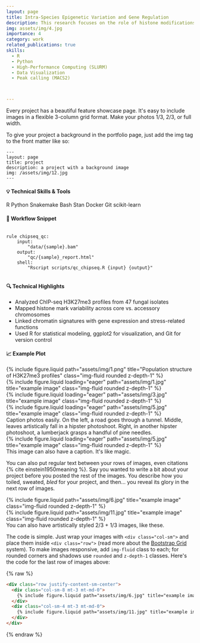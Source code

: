 ```yaml
---
layout: page
title: Intra-Species Epigenetic Variation and Gene Regulation
description: This research focuses on the role of histone modifications—particularly H3K27me3—in regulating gene expression and adaptation in Z. tritici. By profiling 47 field isolates, we uncover extensive population-level variation in H3K27me3 patterns, especially on accessory chromosomes. Genes involved in virulence, metabolism, and stress responses show dynamic epigenetic marking, underscoring the contribution of chromatin-based regulation to pathogen plasticity. Our findings enhance understanding of how epigenetic diversity within species influences the evolutionary trajectories of fungal pathogens.
img: assets/img/4.jpg
importance: 4
category: work
related_publications: true
skills:
  - R
  - Python
  - High-Performance Computing (SLURM)
  - Data Visualization
  - Peak calling (MACS2)



---
```


Every project has a beautiful feature showcase page.
It's easy to include images in a flexible 3-column grid format.
Make your photos 1/3, 2/3, or full width.

To give your project a background in the portfolio page, just add the img tag to the front matter like so:

    ---
    layout: page
    title: project
    description: a project with a background image
    img: /assets/img/12.jpg
    ---
<div class="mt-5">
  <h4>💡 Technical Skills & Tools</h4>
  <p>
    <span class="badge badge-primary">R</span>
    <span class="badge badge-success">Python</span>
    <span class="badge badge-info">Snakemake</span>
    <span class="badge badge-dark">Bash</span>
    <span class="badge badge-warning">Stan</span>
    <span class="badge badge-secondary">Docker</span>
    <span class="badge badge-light">Git</span>
    <span class="badge badge-danger">scikit-learn</span>
  </p>
</div>

<div class="mt-4">
  <h4>📌 Workflow Snippet</h4>
  <pre><code class="language-python">
rule chipseq_qc:
    input:
        "data/{sample}.bam"
    output:
        "qc/{sample}_report.html"
    shell:
        "Rscript scripts/qc_chipseq.R {input} {output}"
  </code></pre>
</div>

<div class="mt-4">
  <h4>🔍 Technical Highlights</h4>
  <ul>
    <li>Analyzed ChIP-seq H3K27me3 profiles from 47 fungal isolates</li>
    <li>Mapped histone mark variability across core vs. accessory chromosomes</li>
    <li>Linked chromatin signatures with gene expression and stress-related functions</li>
    <li>Used R for statistical modeling, ggplot2 for visualization, and Git for version control</li>
  </ul>
</div>

<div class="mt-4">
  <h4>📈 Example Plot</h4>
  {% include figure.liquid path="assets/img/1.png" title="Population structure of H3K27me3 profiles" class="img-fluid rounded z-depth-1" %}
</div>

<div class="row">
    <div class="col-sm mt-3 mt-md-0">
        {% include figure.liquid loading="eager" path="assets/img/1.jpg" title="example image" class="img-fluid rounded z-depth-1" %}
    </div>
    <div class="col-sm mt-3 mt-md-0">
        {% include figure.liquid loading="eager" path="assets/img/3.jpg" title="example image" class="img-fluid rounded z-depth-1" %}
    </div>
    <div class="col-sm mt-3 mt-md-0">
        {% include figure.liquid loading="eager" path="assets/img/5.jpg" title="example image" class="img-fluid rounded z-depth-1" %}
    </div>
</div>
<div class="caption">
    Caption photos easily. On the left, a road goes through a tunnel. Middle, leaves artistically fall in a hipster photoshoot. Right, in another hipster photoshoot, a lumberjack grasps a handful of pine needles.
</div>
<div class="row">
    <div class="col-sm mt-3 mt-md-0">
        {% include figure.liquid loading="eager" path="assets/img/5.jpg" title="example image" class="img-fluid rounded z-depth-1" %}
    </div>
</div>
<div class="caption">
    This image can also have a caption. It's like magic.
</div>

You can also put regular text between your rows of images, even citations {% cite einstein1950meaning %}.
Say you wanted to write a bit about your project before you posted the rest of the images.
You describe how you toiled, sweated, _bled_ for your project, and then... you reveal its glory in the next row of images.

<div class="row justify-content-sm-center">
    <div class="col-sm-8 mt-3 mt-md-0">
        {% include figure.liquid path="assets/img/6.jpg" title="example image" class="img-fluid rounded z-depth-1" %}
    </div>
    <div class="col-sm-4 mt-3 mt-md-0">
        {% include figure.liquid path="assets/img/11.jpg" title="example image" class="img-fluid rounded z-depth-1" %}
    </div>
</div>
<div class="caption">
    You can also have artistically styled 2/3 + 1/3 images, like these.
</div>

The code is simple.
Just wrap your images with `<div class="col-sm">` and place them inside `<div class="row">` (read more about the <a href="https://getbootstrap.com/docs/4.4/layout/grid/">Bootstrap Grid</a> system).
To make images responsive, add `img-fluid` class to each; for rounded corners and shadows use `rounded` and `z-depth-1` classes.
Here's the code for the last row of images above:

{% raw %}

```html
<div class="row justify-content-sm-center">
  <div class="col-sm-8 mt-3 mt-md-0">
    {% include figure.liquid path="assets/img/6.jpg" title="example image" class="img-fluid rounded z-depth-1" %}
  </div>
  <div class="col-sm-4 mt-3 mt-md-0">
    {% include figure.liquid path="assets/img/11.jpg" title="example image" class="img-fluid rounded z-depth-1" %}
  </div>
</div>
```

{% endraw %}
